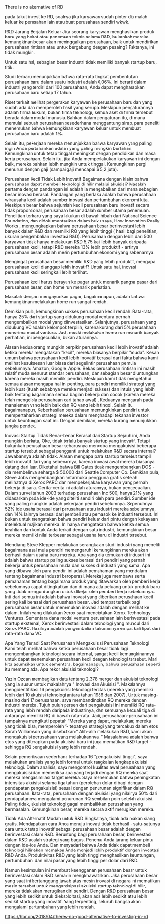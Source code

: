 There is no alternative of RD

pada takut invest ke RD, soalnya jika karyawan sudah pinter dia malah keluar ke perusahan lain atau buat perusahaan sendiri wkwk.

R&D Jarang Berjalan Keluar
Jika seorang karyawan menghasilkan produk baru yang hebat atau penemuan teknis selama R&D, bukankah mereka kemungkinan besar akan meninggalkan perusahaan, baik untuk mendirikan perusahaan rintisan atau untuk bergabung dengan pesaing? 
Faktanya, ini tidak mungkin. 

Untuk satu hal, sebagian besar industri tidak memiliki banyak startup baru, titik. 

Studi terbaru menunjukkan bahwa rata-rata tingkat pembentukan perusahaan baru dalam suatu industri adalah 0,06%. 
Ini berarti dalam industri yang terdiri dari 100 perusahaan, Anda dapat mengharapkan perusahaan baru setiap 17 tahun. 

Riset terkait melihat pergerakan karyawan ke perusahaan baru dan yang sudah ada dan memperoleh hasil yang serupa. Meskipun pengaturannya adalah firma hukum, bukan firma teknologi, semua aset di firma tersebut berada dalam modal manusia. Bahkan dalam pengaturan itu, di mana memulai sebuah perusahaan sesederhana menggantung sirap, para peneliti menemukan bahwa kemungkinan karyawan keluar untuk membuat perusahaan baru adalah <b>1%</b>. 

Selain itu, pekerjaan mereka menunjukkan bahwa karyawan yang paling ingin Anda pertahankan adalah yang paling mungkin bertahan. Kemungkinan untuk tetap tinggal meningkat dengan pendidikan dan masa kerja perusahaan. Selain itu, jika Anda memperlakukan karyawan ini dengan baik, mereka bahkan lebih mungkin untuk tinggal. Kemungkinan pergi menurun dengan gaji (sampai gaji mencapai $ 5,2 juta).

Perusahaan Kecil Tidak Lebih Inovatif
Bagaimana dengan klaim bahwa perusahaan dapat membeli teknologi di hilir melalui akuisisi? Masalah pertama dengan pandangan ini adalah ia mengabaikan dari mana sebagian besar inovasi berasal. Pandangan yang berlaku adalah bahwa perusahaan wirausaha kecil adalah sumber inovasi dan pertumbuhan ekonomi kita. Meskipun benar bahwa sejumlah kecil perusahaan baru inovatif secara tidak proporsional, perusahaan besar adalah sumber utama penemuan. Penelitian terbaru yang saya lakukan di bawah hibah dari National Science Foundation, dan didokumentasikan dalam buku saya, How Innovation Really Works , mengungkapkan bahwa perusahaan besar berinvestasi lebih banyak dalam R&D dan memiliki RQ yang lebih tinggi ( hasil bagi penelitian, ukuran pengembalian investasi R&D). Perusahaan dengan lebih dari 500 karyawan tidak hanya melakukan R&D 5,75 kali lebih banyak daripada perusahaan kecil, tetapi R&D mereka 13% lebih produktif - artinya perusahaan besar adalah mesin pertumbuhan ekonomi yang sebenarnya.

Mengingat perusahaan besar memiliki R&D yang lebih produktif, mengapa perusahaan kecil dianggap lebih inovatif? Untuk satu hal, inovasi perusahaan kecil seringkali lebih terlihat. 

Perusahaan kecil harus berayun ke pagar untuk menarik pangsa pasar dari perusahaan besar, dan home run menarik perhatian. 

Masalah dengan mengayunkan pagar, bagaimanapun, adalah bahwa kemungkinan melakukan home run sangat rendah. 

Demikian pula, kemungkinan sukses perusahaan kecil rendah: Rata-rata, hanya 25% dari startup yang didukung modal ventura pernah mengembalikan modal yang diinvestasikan. Selanjutnya, perusahaan yang didukung VC adalah kelompok terpilih, karena kurang dari 5% perusahaan menerima modal ventura. Jadi, meski melakukan home run menarik banyak perhatian, ini pengecualian, bukan aturannya.

Alasan kedua orang mungkin berpikir perusahaan kecil lebih inovatif adalah ketika mereka mengatakan "kecil", mereka biasanya berpikir "muda". Kesan umum bahwa perusahaan kecil lebih inovatif berasal dari fakta bahwa kami melihat kesuksesan luar biasa dari segelintir perusahaan pemula sebelumnya: Amazon, Google, Apple. Bekas perusahaan rintisan ini masih relatif muda menurut standar perusahaan, dan sebagian besar diuntungkan karena mereka masih memiliki pendiri. Meskipun kami tidak mengetahui semua alasan mengapa hal ini penting, para pendiri memiliki strategi yang lebih kuat (itulah sebabnya mereka menjadi sukses) dan intuisi yang lebih baik tentang bagaimana semua bagian bekerja dan cocok (karena mereka telah mengelola perusahaan dari tahap awal) . Keduanya mengarah pada manajemen yang lebih baik dan RQ yang lebih tinggi. Selain itu, bagaimanapun, Keberhasilan perusahaan memungkinkan pendiri untuk mempertahankan strategi mereka dalam menghadapi tekanan investor untuk keuntungan saat ini. Dengan demikian, mereka kurang menunjukkan jangka pendek.

Inovasi Startup Tidak Benar-benar Berasal dari Startup
Sejauh ini, Anda mungkin berkata, Oke, tidak terlalu banyak startup yang inovatif. Tetapi bukankah perusahaan besar seharusnya mencoba mengakuisisi beberapa startup tersebut sebagai pengganti untuk melakukan R&D secara internal? Jawabannya adalah tidak. Alasan mengapa para startup tersebut tampil lebih inovatif dari yang sebenarnya, karena inovasi awal mereka biasanya datang dari luar. Diketahui bahwa Bill Gates tidak mengembangkan DOS - dia membelinya seharga $ 50.000 dari Seattle Computer Co. Demikian pula, Steve Jobs mengembangkan antarmuka pengguna grafis setelah melihatnya di Xerox PARC dan mempekerjakan karyawan yang pernah bekerja di sana. Cerita-cerita ini adalah aturannya, bukan pengecualian. Dalam survei tahun 2003 terhadap perusahaan Inc 500, hanya 21% yang didasarkan pada ide-ide yang diteliti sendiri oleh para pendiri. Sumber ide yang paling mungkin adalah pekerjaan pendiri sebelumnya. Sepenuhnya 52% ide usaha berasal dari perusahaan atau industri mereka sebelumnya, dan 14% lainnya berasal dari pembeli atau pemasok ke industri tersebut. Ini bukan untuk mengatakan bahwa pendiri keluar dari pintu dengan kekayaan intelektual majikan mereka. Ini hanya mengatakan bahwa ketika semua keahlian dan kontak Anda terkait dengan satu industri, kemungkinan besar mereka memiliki nilai terbesar sebagai usaha baru di industri tersebut.

Mendiang Steve Klepper melakukan serangkaian studi industri yang meneliti bagaimana asal mula pendiri memengaruhi kemungkinan mereka akan berhasil dalam usaha baru mereka. Apa yang dia temukan di industri ini adalah bahwa startup paling sukses berasal dari pendiri yang pernah bekerja untuk perusahaan muda dan sukses di industri yang sama. Apa yang dibawa oleh para pendiri ini adalah pemahaman yang mendalam tentang bagaimana industri beroperasi. Mereka juga membawa serta pemahaman tentang bagaimana produk yang ditawarkan oleh pemberi kerja sebelumnya dapat ditingkatkan dan di mana ada peluang untuk produk baru yang tidak menguntungkan untuk dikejar oleh pemberi kerja sebelumnya.. Inti dari semua ini adalah bahwa inovasi yang diberikan perusahaan kecil sering kali berasal dari perusahaan besar. Jadi tempat terbaik bagi perusahaan besar untuk menemukan inovasi adalah dengan melihat ke dalam. Inilah yang dilakukan Xerox saat menciptakan Xerox Technology Ventures. Sementara dana modal ventura perusahaan lain berinvestasi pada startup eksternal, Xerox berinvestasi dalam teknologi yang muncul dari Xerox PARC. Hasilnya adalah pengembalian tahunannya empat kali lipat dari rata-rata dana VC.

Apa Yang Terjadi Saat Perusahaan Mengakuisisi Perusahaan Teknologi
Kami telah melihat bahwa ketika perusahaan besar tidak lagi mengembangkan teknologi secara internal, sangat kecil kemungkinannya untuk dapat menemukan perusahaan kecil dengan teknologi tersebut. Mari kita asumsikan untuk sementara, bagaimanapun, bahwa perusahaan seperti itu memang ada. Apa rekor akuisisi teknologi?

Yazin Ozcan membagikan data tentang 2.378 merger dan akuisisi teknologi yang ia susun untuk makalahnya " Inovasi dan Akuisisi ". Makalahnya mengidentifikasi 16 pengakuisisi teknologi teratas (mereka yang memiliki lebih dari 10 akuisisi teknologi antara tahun 1986 dan 2007). Untuk masing-masing dari 17 perusahaan, saya membandingkan RQ mereka dengan industri mereka. Tujuh puluh persen dari pengakuisisi ini memiliki RQ rata-rata yang lebih rendah daripada industrinya, dan semuanya kecuali tiga di antaranya memiliki RQ di bawah rata-rata. Jadi, perusahaan-perusahaan ini tampaknya mengikuti pepatah “Mereka yang dapat, melakukan; mereka yang tidak bisa, memperoleh ”- tepatnya strategi yang tercakup dalam etos Sarah Williamson yang disebutkan:“ Alih-alih melakukan R&D, kami akan mengakuisisi perusahaan yang melakukannya. ” Masalahnya adalah bahwa etos yang diterapkan pada akuisisi baru ini juga mematikan R&D target - sehingga RQ pengakuisisi yang lebih rendah.

Selain pemeriksaan sederhana terhadap 16 "pengakuisisi tinggi", saya melakukan analisis yang lebih formal untuk rangkaian lengkap akuisisi teknologi. Dalam analisis, saya mengontrol kualitas awal perusahaan yang mengakuisisi dan memeriksa apa yang terjadi dengan RQ mereka saat mereka mengasimilasi target mereka. Saya menemukan bahwa peningkatan intensitas akuisisi selama tiga tahun (perolehan dolar dibagi dengan pendapatan pengakuisisi) sesuai dengan penurunan signifikan dalam RQ perusahaan. Rata-rata, perusahaan dengan akuisisi yang nilainya 50% dari pendapatannya mengalami penurunan RQ sembilan poin setelah akuisisi. Paling tidak, akuisisi teknologi gagal membalikkan perusahaan yang bermasalah. Kemungkinan besar, mereka secara aktif merugikan mereka.

Tidak Ada Alternatif Mudah untuk R&D
Singkatnya, tidak ada makan siang gratis. Mendapatkan cara Anda menuju inovasi tidak berhasil - satu-satunya cara untuk tetap inovatif sebagai perusahaan besar adalah dengan berinvestasi dalam R&D. Beruntung bagi perusahaan besar, berinvestasi dalam R&D adalah strategi yang bagus. Penemu Anda jarang keluar pintu dengan ide-ide Anda. Dan menyadari bahwa Anda tidak dapat membeli teknologi hilir akan memaksa Anda menjadi lebih produktif dengan investasi R&D Anda. Produktivitas R&D yang lebih tinggi menghasilkan keuntungan, pertumbuhan, dan nilai pasar yang lebih tinggi per dolar dari R&D.

Namun kesimpulan ini membuat keengganan perusahaan besar untuk berinvestasi dalam R&D semakin mengkhawatirkan. Jika perusahaan besar yang saat ini bertanggung jawab atas mesin inovasi di negara ini mematikan mesin tersebut untuk mengantisipasi akuisisi startup teknologi di hilir, mereka tidak akan merugikan diri sendiri. Dengan R&D perusahaan besar yang lebih sedikit untuk dieksploitasi, akan ada lebih sedikit atau lebih sedikit startup yang inovatif. Yang terpenting, seluruh bangsa akan mengalami pertumbuhan yang lebih rendah.

https://hbr.org/2018/04/theres-no-good-alternative-to-investing-in-rd
